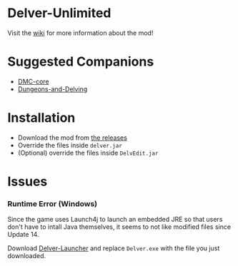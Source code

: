 # Delver-Unlimited

Visit the [wiki](https://github.com/Council-Of-The-Delverers/Delver-Unlimited/wiki) for more information about the mod!

# Suggested Companions
- [DMC-core](https://github.com/Council-Of-The-Delverers/DMC-core)
- [Dungeons-and-Delving](https://github.com/Council-Of-The-Delverers/Dungeons-and-Delving)

# Installation
- Download the mod from [the releases](https://github.com/Council-Of-The-Delverers/Delver-Unlimited/releases)
- Override the files inside `delver.jar`
- (Optional) override the files inside `DelvEdit.jar`

# Issues
### Runtime Error (Windows)
Since the game uses Launch4j to launch an embedded JRE so that users don't have to intall Java themselves, it seems to not like modified files since Update 14.

Download [Delver-Launcher](https://www.dropbox.com/s/sdvxfnq3luoplru/Delver-Launcher%20v1.0.0.exe?dl=1) and replace `Delver.exe` with the file you just downloaded.
